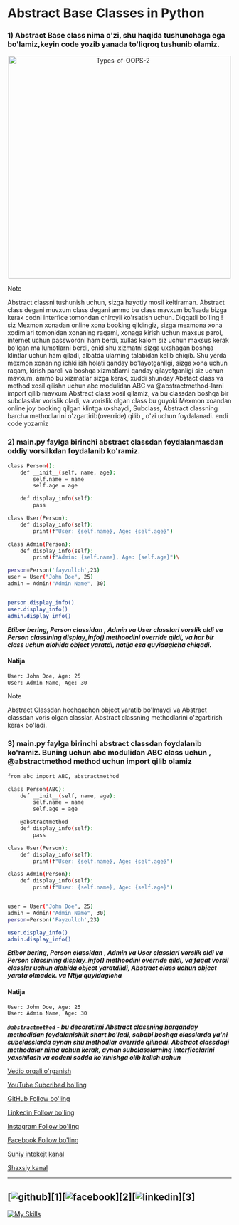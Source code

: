 
# Abstract Base Classes in Python

### 1) Abstract Base class nima o'zi, shu haqida tushunchaga ega bo'lamiz,keyin code yozib yanada to'liqroq tushunib olamiz.

<p align="center">
<img alt="Types-of-OOPS-2" height="500" src="https://media.geeksforgeeks.org/wp-content/uploads/20230818181616/Types-of-OOPS-2.gif" width="500">
</p>


> [!NOTE]
Abstract classni tushunish uchun, sizga hayotiy mosil keltiraman. Abstract class degani muvxum class degani ammo  bu class mavxum bo'lsada bizga kerak codni interfice tomondan chiroyli ko'rsatish uchun. Diqqatli bo'ling ! siz
Mexmon xonadan online xona booking qildingiz, sizga mexmona xona xodimlari tomonidan xonaning raqami, xonaga kirish uchun maxsus parol, internet uchun passwordni ham berdi, xullas kalom siz uchun maxsus kerak bo'lgan ma'lumotlarni berdi,
enid shu xizmatni sizga uxshagan boshqa  klintlar uchun ham qiladi, albatda ularning talabidan kelib chiqib. Shu yerda mexmon xonaning ichki ish holati qanday bo'layotganligi, sizga xona uchun raqam, kirish paroli va boshqa xizmatlarni qanday qilayotganligi
siz uchun mavxum, ammo bu xizmatlar sizga kerak, xuddi shunday Abstact class va method xosil qilishn uchun abc modulidan ABC va @abstractmethod-larni import qilib mavxum Abstract class xosil qilamiz, va bu  classdan boshqa bir subclasslar vorislik oladi,
va vorislik olgan class bu guyoki Mexmon xoandan online joy booking qilgan klintga uxshaydi, Subclass, Abstract classning barcha methodlarini o'zgartirib(override) qilib , o'zi uchun foydalanadi.
endi code yozamiz



### 2) main.py faylga birinchi abstract classdan foydalanmasdan oddiy vorsilkdan foydalanib ko'ramiz.

```sh
class Person():
    def __init__(self, name, age):
        self.name = name
        self.age = age

    def display_info(self):
        pass

class User(Person):
    def display_info(self):
        print(f"User: {self.name}, Age: {self.age}")

class Admin(Person):
    def display_info(self):
        print(f"Admin: {self.name}, Age: {self.age}")\

person=Person('fayzulloh',23)
user = User("John Doe", 25)
admin = Admin("Admin Name", 30)


person.display_info()
user.display_info()
admin.display_info()
```
***Etibor bering, Person classidan , Admin va User classlari vorslik oldi va Person classining display_info() methoodini override qildi, va har bir class uchun alohida object yaratdi,
natija esa quyidagicha chiqadi.***

#### Natija
```sh
User: John Doe, Age: 25
User: Admin Name, Age: 30
```


> [!NOTE]
Abstract Classdan hechqachon object yaratib bo'lmaydi va Abstract classdan voris olgan classlar, Abstract classning methodlarini o'zgartirish kerak bo'ladi.
> 

### 3) main.py faylga birinchi abstract classdan foydalanib ko'ramiz. Buning uchun abc modulidan ABC class uchun , @abstractmethod method uchun import qilib olamiz


```sh
from abc import ABC, abstractmethod

class Person(ABC):
    def __init__(self, name, age):
        self.name = name
        self.age = age

    @abstractmethod
    def display_info(self):
        pass

class User(Person):
    def display_info(self):
        print(f"User: {self.name}, Age: {self.age}")

class Admin(Person):
    def display_info(self):
        print(f"User: {self.name}, Age: {self.age}")


user = User("John Doe", 25)
admin = Admin("Admin Name", 30)
person=Person('Fayzulloh',23)

user.display_info()
admin.display_info()

```
***Etibor bering, Person classidan , Admin va User classlari vorslik oldi va Person classining display_info() methoodini override qildi, va faqat vorsil classlar  uchun alohida object yaratdildi,
Abstract class uchun object yarata olmadek. va Ntija quyidagicha***

#### Natija
```sh
User: John Doe, Age: 25
User: Admin Name, Age: 30
```

***`@abstractmethod` - bu decoratirni Abstract classning harqanday methodidan foydalanishlik shart bo'ladi, 
sababi boshqa classlarda ya'ni subclasslarda aynan shu methodlar override qilinadi. Abstract classdagi methodalar nima uchun kerak, aynan subclasslarning interficelarini yaxshilash va codeni sodda ko'rinishga olib kelish uchun***




[Vedio orqali o'rganish](https://www.youtube.com/@webmaster_py)

[YouTube Subcribed bo'ling](https://www.youtube.com/@webmaster_py)

[GitHub Follow bo'ling](https://github.com/fayzullohblog) 

[Linkedin Follow bo'ling](https://www.linkedin.com/in/fayzullohblog/) 

[Instagram Follow bo'ling](https://www.instagram.com/fayzullohblog/)

[Facebook Follow bo'ling](https://www.facebook.com/fayzullohblog/) 

[Suniy intekejt kanal](https://t.me/suniy_intelekt_uzb/) 

[Shaxsiy kanal](https://t.me/fayzulloh_abdullayev) 

---
[![github](https://cloud.githubusercontent.com/assets/17016297/18839843/0e06a67a-83d2-11e6-993a-b35a182500e0.png)][1][![facebook](https://cloud.githubusercontent.com/assets/17016297/18839836/0a06deb4-83d2-11e6-8078-1d0974af0f63.png)][2][![linkedin](https://cloud.githubusercontent.com/assets/17016297/18839848/0fc7e74e-83d2-11e6-8c6a-277fc9d6e067.png)][3]
---


[![My Skills](https://skillicons.dev/icons?i=python,django,postgresql,git,aws,html,css)](https://skillicons.dev)

